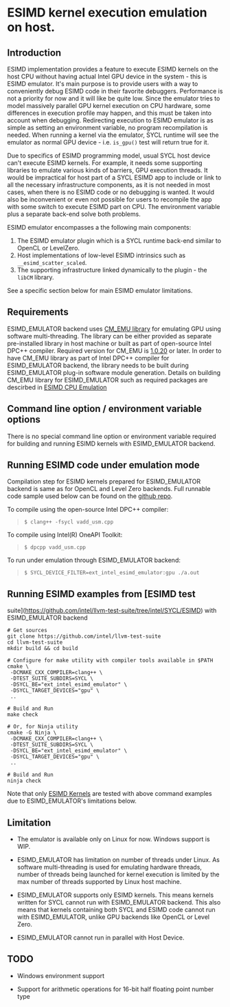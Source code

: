# ESIMD kernel execution emulation on host.

## Introduction

ESIMD implementation provides a feature to execute ESIMD kernels on
the host CPU without having actual Intel GPU device in the system -
this is ESIMD emulator.  It's main purpose is to provide users with a
way to conveniently debug ESIMD code in their favorite
debuggers. Performance is not a priority for now and it will like be
quite low. Since the emulator tries to model massively parallel GPU
kernel execution on CPU hardware, some differences in execution
profile may happen, and this must be taken into account when
debugging. Redirecting execution to ESIMD emulator is as simple as
setting an environment variable, no program recompilation is
needed. When running a kernel via the emulator, SYCL runtime will see
the emulator as normal GPU device - i.e.  `is_gpu()` test will return
true for it.

Due to specifics of ESIMD programming model, usual SYCL host device
can't execute ESIMD kernels. For example, it needs some supporting
libraries to emulate various kinds of barriers, GPU execution
threads. It would be impractical for host part of a SYCL ESIMD app to
include or link to all the necessary infrastructure components, as it
is not needed in most cases, when there is no ESIMD code or no
debugging is wanted. It would also be inconvenient or even not
possible for users to recompile the app with some switch to execute
ESIMD part on CPU. The environment variable plus a separate back-end
solve both problems.

ESIMD emulator encompasses a the following main components:
1) The ESIMD emulator plugin which is a SYCL runtime back-end similar
to OpenCL or LevelZero.
2) Host implementations of low-level ESIMD intrinsics such as
`__esimd_scatter_scaled`.
3) The supporting infrastructure linked dynamically to the plugin -
the `libCM` library.

See a specific section below for main ESIMD emulator limitations.

## Requirements

ESIMD_EMULATOR backend uses [CM_EMU
library](https://github.com/intel/cm-cpu-emulation) for emulating GPU
using software multi-threading. The library can be either provided as
separate pre-installed library in host machine or built as part of
open-source Intel DPC++ compiler. Required version for CM_EMU is
[1.0.20](https://github.com/intel/cm-cpu-emulation/releases/tag/v2022-02-11)
or later. In order to have CM_EMU library as part of Intel DPC++
compiler for ESIMD_EMULATOR backend, the library needs to be built
during ESIMD_EMULATOR plug-in software module generation. Details on
building CM_EMU library for ESIMD_EMULATOR such as required packages
are descirbed in [ESIMD CPU
Emulation](https://github.com/intel/llvm/blob/sycl/sycl/doc/GetStartedGuide.md#build-dpc-toolchain-with-support-for-esimd-cpu-emulation)

## Command line option / environment variable options

There is no special command line option or environment variable
required for building and running ESIMD kernels with ESIMD_EMULATOR
backend.

## Running ESIMD code under emulation mode

Compilation step for ESIMD kernels prepared for ESIMD_EMULATOR backend
is same as for OpenCL and Level Zero backends. Full runnable code
sample used below can be found on the [github
repo](https://github.com/intel/llvm-test-suite/blob/intel/SYCL/ESIMD/vadd_usm.cpp).

To compile using the open-source Intel DPC++ compiler:
> `$ clang++ -fsycl vadd_usm.cpp`

To compile using Intel(R) OneAPI Toolkit:
> `$ dpcpp vadd_usm.cpp`

To run under emulation through ESIMD_EMULATOR backend:
> `$ SYCL_DEVICE_FILTER=ext_intel_esimd_emulator:gpu ./a.out`

## Running ESIMD examples from [ESIMD test
   suite](https://github.com/intel/llvm-test-suite/tree/intel/SYCL/ESIMD)
   with ESIMD_EMULATOR backend

```
# Get sources
git clone https://github.com/intel/llvm-test-suite
cd llvm-test-suite
mkdir build && cd build

# Configure for make utility with compiler tools available in $PATH
cmake \
 -DCMAKE_CXX_COMPILER=clang++ \
 -DTEST_SUITE_SUBDIRS=SYCL \
 -DSYCL_BE="ext_intel_esimd_emulator" \
 -DSYCL_TARGET_DEVICES="gpu" \
 ..

# Build and Run
make check

# Or, for Ninja utility
cmake -G Ninja \
 -DCMAKE_CXX_COMPILER=clang++ \
 -DTEST_SUITE_SUBDIRS=SYCL \
 -DSYCL_BE="ext_intel_esimd_emulator" \
 -DSYCL_TARGET_DEVICES="gpu" \
 ..

# Build and Run
ninja check

```

Note that only [ESIMD
Kernels](https://github.com/intel/llvm-test-suite/tree/intel/SYCL/ESIMD)
are tested with above command examples due to ESIMD_EMULATOR's
limitations below.

## Limitation
- The emulator is available only on Linux for now. Windows support is WIP.

- ESIMD_EMULATOR has limitation on number of threads under Linux. As
software multi-threading is used for emulating hardware threads,
number of threads being launched for kernel execution is limited by
the max number of threads supported by Linux host machine.

- ESIMD_EMULATOR supports only ESIMD kernels. This means kernels
written for SYCL cannot run with ESIMD_EMULATOR backend. This also
means that kernels containing both SYCL and ESIMD code cannot run with
ESIMD_EMULATOR, unlike GPU backends like OpenCL or Level Zero.

- ESIMD_EMULATOR cannot run in parallel with Host Device.

## TODO

- Windows environment support

- Support for arithmetic operations for 16-bit half floating point
number type
